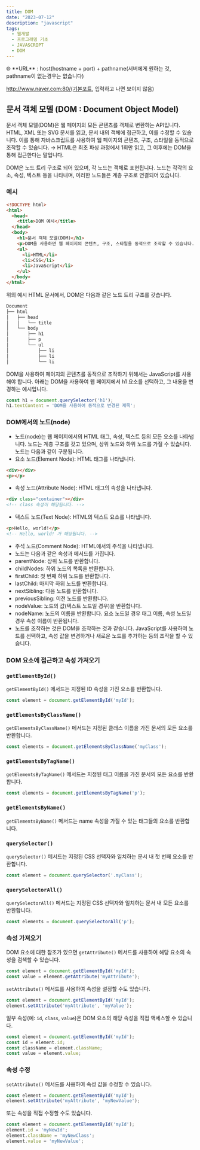 ```yaml
---
title: DOM
date: "2023-07-12"
description: "javascript"
tags:
  - 웹개발
  - 프로그래밍 기초
  - JAVASCRIPT
  - DOM
---
```


<aside>
🌐 **URL** : host(hostname + port) + pathname(서버에게 원하는 것, pathname이 없는경우는 없습니다)

http://www.naver.com:80/(기본포트, 입력하고 나면 보이지 않음)

</aside>

## 문서 객체 모델 (DOM : Document Object Model)

문서 객체 모델(DOM)은 웹 페이지의 모든 콘텐츠를 객체로 변환하는 API입니다. HTML, XML 또는 SVG 문서를 읽고, 문서 내의 객체에 접근하고, 이를 수정할 수 있습니다. 이를 통해 자바스크립트를 사용하여 웹 페이지의 콘텐츠, 구조, 스타일을 동적으로 조작할 수 있습니다. → HTML은 최초 파싱 과정에서 1회만 읽고, 그 이후에는 DOM을 통해 접근한다는 말입니다.

DOM은 노드 트리 구조로 되어 있으며, 각 노드는 객체로 표현됩니다. 노드는 각각의 요소, 속성, 텍스트 등을 나타내며, 이러한 노드들은 계층 구조로 연결되어 있습니다.

### 예시

```html
<!DOCTYPE html>
<html>
  <head>
    <title>DOM 예시</title>
  </head>
  <body>
    <h1>문서 객체 모델(DOM)</h1>
    <p>DOM을 사용하면 웹 페이지의 콘텐츠, 구조, 스타일을 동적으로 조작할 수 있습니다.</p>
    <ul>
      <li>HTML</li>
      <li>CSS</li>
      <li>JavaScript</li>
    </ul>
  </body>
</html>

```

위의 예시 HTML 문서에서, DOM은 다음과 같은 노드 트리 구조를 갖습니다.

```markdown
Document
├── html
│   ├── head
│   │   └── title
│   └── body
│       ├── h1
│       ├── p
│       └── ul
│           ├── li
│           ├── li
│           └── li
```

DOM을 사용하여 페이지의 콘텐츠를 동적으로 조작하기 위해서는 JavaScript를 사용해야 합니다. 아래는 DOM을 사용하여 웹 페이지에서 h1 요소를 선택하고, 그 내용을 변경하는 예시입니다.

```jsx
const h1 = document.querySelector('h1');
h1.textContent = 'DOM을 사용하여 동적으로 변경된 제목';
```

### DOM에서의 노드(node)

  - 노드(node)는 웹 페이지에서의 HTML 태그, 속성, 텍스트 등의 모든 요소를 나타냅니다. 노드는 계층 구조를 갖고 있으며, 상위 노드와 하위 노드를 가질 수 있습니다. 노드는 다음과 같이 구분됩니다.
  - 요소 노드(Element Node): HTML 태그를 나타냅니다.
```html
<div></div>
<p></p>
```
  - 속성 노드(Attribute Node): HTML 태그의 속성을 나타냅니다. 
```html
<div class="container"></div>
<!-- class 속성이 해당됩니다. -->
```
  - 텍스트 노드(Text Node): HTML의 텍스트 요소를 나타냅니다.
```html
<p>Hello, world!</p>
<!-- Hello, world! 가 해당됩니다. -->
```
  - 주석 노드(Comment Node): HTML에서의 주석을 나타냅니다.
  - 노드는 다음과 같은 속성과 메서드를 가집니다.
  - parentNode: 상위 노드를 반환합니다.
  - childNodes: 하위 노드의 목록을 반환합니다.
  - firstChild: 첫 번째 하위 노드를 반환합니다.
  - lastChild: 마지막 하위 노드를 반환합니다.
  - nextSibling: 다음 노드를 반환합니다.
  - previousSibling: 이전 노드를 반환합니다.
  - nodeValue: 노드의 값(텍스트 노드일 경우)을 반환합니다.
  - nodeName: 노드의 이름을 반환합니다. 요소 노드일 경우 태그 이름, 속성 노드일 경우 속성 이름이 반환됩니다.
  - 노드를 조작하는 것은 DOM을 조작하는 것과 같습니다. JavaScript를 사용하여 노드를 선택하고, 속성 값을 변경하거나 새로운 노드를 추가하는 등의 조작을 할 수 있습니다.

### DOM 요소에 접근하고 속성 가져오기

### `getElementById()`

`getElementById()` 메서드는 지정된 ID 속성을 가진 요소를 반환합니다.

```jsx
const element = document.getElementById('myId');
```

### `getElementsByClassName()`

`getElementsByClassName()` 메서드는 지정된 클래스 이름을 가진 문서의 모든 요소를 반환합니다.

```jsx
const elements = document.getElementsByClassName('myClass');
```

### `getElementsByTagName()`

`getElementsByTagName()` 메서드는 지정된 태그 이름을 가진 문서의 모든 요소를 반환합니다.

```jsx
const elements = document.getElementsByTagName('p');
```

### `getElementsByName()`

`getElementsByName()` 메서드는 name 속성을 가질 수 있는 태그들의 요소를 반환합니다.

### `querySelector()`

`querySelector()` 메서드는 지정된 CSS 선택자와 일치하는 문서 내 첫 번째 요소를 반환합니다.

```jsx
const element = document.querySelector('.myClass');
```

### `querySelectorAll()`

`querySelectorAll()` 메서드는 지정된 CSS 선택자와 일치하는 문서 내 모든 요소를 반환합니다.

```jsx
const elements = document.querySelectorAll('p');
```

### 속성 가져오기

DOM 요소에 대한 참조가 있으면 `getAttribute()` 메서드를 사용하여 해당 요소의 속성을 검색할 수 있습니다.

```jsx
const element = document.getElementById('myId');
const value = element.getAttribute('myAttribute');
```

`setAttribute()` 메서드를 사용하여 속성을 설정할 수도 있습니다.

```jsx
const element = document.getElementById('myId');
element.setAttribute('myAttribute', 'myValue');
```

일부 속성(예: `id`, `class`, `value`)은 DOM 요소의 해당 속성을 직접 액세스할 수 있습니다.

```jsx
const element = document.getElementById('myId');
const id = element.id;
const className = element.className;
const value = element.value;
```

### 속성 수정

`setAttribute()` 메서드를 사용하여 속성 값을 수정할 수 있습니다.

```jsx
const element = document.getElementById('myId');
element.setAttribute('myAttribute', 'myNewValue');
```

또는 속성을 직접 수정할 수도 있습니다.

```jsx
const element = document.getElementById('myId');
element.id = 'myNewId';
element.className = 'myNewClass';
element.value = 'myNewValue';
```